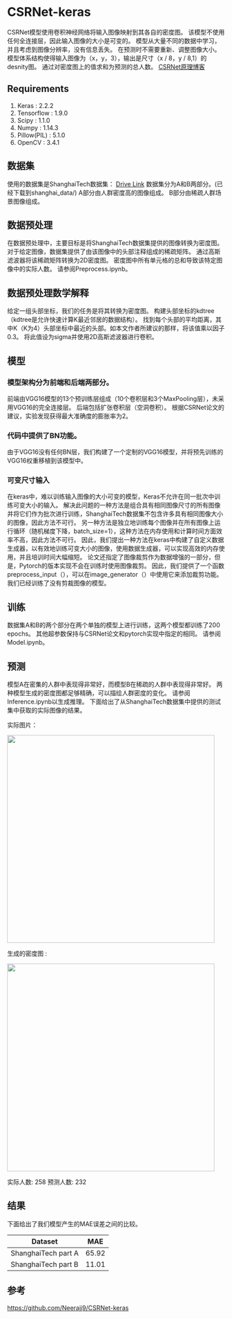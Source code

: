 # CSRNet-keras
CSRNet模型使用卷积神经网络将输入图像映射到其各自的密度图。
该模型不使用任何全连接层，因此输入图像的大小是可变的。
模型从大量不同的数据中学习，并且考虑到图像分辨率，没有信息丢失。
在预测时不需要重新、调整图像大小。
模型体系结构使得输入图像为（x，y，3），输出是尺寸（x / 8，y / 8,1）的desnity图。 
通过对密度图上的值求和为预测的总人数。
[CSRNet原理博客](https://blog.csdn.net/weixin_41965898/article/details/85246709)

## Requirements 
1. Keras : 2.2.2
2. Tensorflow : 1.9.0
3. Scipy : 1.1.0
4. Numpy : 1.14.3
5. Pillow(PIL) : 5.1.0
6. OpenCV : 3.4.1

## 数据集
使用的数据集是ShanghaiTech数据集： [Drive Link](https://drive.google.com/file/d/16dhJn7k4FWVwByRsQAEpl9lwjuV03jVI/view)
数据集分为A和B两部分。(已经下载到shanghai_data/)
A部分由人群密度高的图像组成。 
B部分由稀疏人群场景图像组成。

## 数据预处理
在数据预处理中，主要目标是将ShanghaiTech数据集提供的图像转换为密度图。
对于给定图像，数据集提供了由该图像中的头部注释组成的稀疏矩阵。
通过高斯滤波器将该稀疏矩阵转换为2D密度图。
密度图中所有单元格的总和导致该特定图像中的实际人数。
请参阅Preprocess.ipynb。

## 数据预处理数学解释
给定一组头部坐标，我们的任务是将其转换为密度图。
构建头部坐标的kdtree（kdtree是允许快速计算K最近邻居的数据结构）。
找到每个头部的平均距离，其中K（K为4）头部坐标中最近的头部。如本文作者所建议的那样，将该值乘以因子0.3。
将此值设为sigma并使用2D高斯滤波器进行卷积。

## 模型


### 模型架构分为前端和后端两部分。
前端由VGG16模型的13个预训练层组成（10个卷积层和3个MaxPooling层），未采用VGG16的完全连接层。
后端包括扩张卷积层（空洞卷积）。
根据CSRNet论文的建议，实验发现获得最大准确度的膨胀率为2。

### 代码中提供了BN功能。
由于VGG16没有任何BN层，我们构建了一个定制的VGG16模型，并将预先训练的VGG16权重移植到该模型中。

### 可变尺寸输入
在keras中，难以训练输入图像的大小可变的模型，Keras不允许在同一批次中训练可变大小的输入。
解决此问题的一种方法是组合具有相同图像尺寸的所有图像并将它们作为批次进行训练，ShanghaiTech数据集不包含许多具有相同图像大小的图像，因此方法不可行。
另一种方法是独立地训练每个图像并在所有图像上运行循环（随机梯度下降，batch_size=1），这种方法在内存使用和计算时间方面效率不高，因此方法不可行。
因此，我们提出一种方法在keras中构建了自定义数据生成器，以有效地训练可变大小的图像，使用数据生成器，可以实现高效的内存使用，并且培训时间大幅缩短。
论文还指定了图像裁剪作为数据增强的一部分，但是，Pytorch的版本实现不会在训练时使用图像裁剪。
因此，我们提供了一个函数preprocess_input（），可以在image_generator（）中使用它来添加裁剪功能。
我们已经训练了没有剪裁图像的模型。

## 训练  
数据集A和B的两个部分在两个单独的模型上进行训练，这两个模型都训练了200 epochs。
其他超参数保持与CSRNet论文和pytorch实现中指定的相同。
请参阅Model.ipynb。

## 预测
模型A在密集的人群中表现得非常好，而模型B在稀疏的人群中表现得非常好。
两种模型生成的密度图都足够精确，可以描绘人群密度的变化。
请参阅Inference.ipynb以生成推理。
下面给出了从ShanghaiTech数据集中提供的测试集中获取的实际图像的结果。

实际图片：

<img src="https://github.com/luckyluckydadada/CSRnet/blob/master/image/0.9734313601422697.png" width="480">

生成的密度图 : 

<img src="https://github.com/luckyluckydadada/CSRnet/blob/master/image/0.4779446876370941.png" width="480">

实际人数: 258
预测人数: 232

## 结果

下面给出了我们模型产生的MAE误差之间的比较。

| Dataset | MAE |  
| ------------------- | ------------- |
|ShanghaiTech part A | 65.92 | 
|ShanghaiTech part B | 11.01 |

## 参考
https://github.com/Neerajj9/CSRNet-keras


